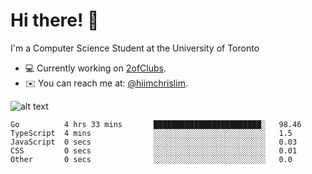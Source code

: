# Hi there! 👋
I'm a Computer Science Student at the University of Toronto

- 💻 Currently working on [2ofClubs](https://github.com/2-of-clubs).
- ✉️ You can reach me at: [@hiimchrislim](mailto:hello@hiimchrislim.co).

![alt text](https://user-images.githubusercontent.com/24628243/87171758-22f18c00-c2a1-11ea-9d8d-2777e59004b4.png "2ofClubs Logo")


<!--START_SECTION:waka-->
```text
Go          4 hrs 33 mins       ████████████████████████░   98.46 
TypeScript  4 mins              ░░░░░░░░░░░░░░░░░░░░░░░░░   1.5 
JavaScript  0 secs              ░░░░░░░░░░░░░░░░░░░░░░░░░   0.03 
CSS         0 secs              ░░░░░░░░░░░░░░░░░░░░░░░░░   0.01 
Other       0 secs              ░░░░░░░░░░░░░░░░░░░░░░░░░   0.0
```
<!--END_SECTION:waka-->
